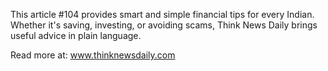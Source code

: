 This article #104 provides smart and simple financial tips for every Indian. Whether it's saving, investing, or avoiding scams, Think News Daily brings useful advice in plain language.

Read more at: www.thinknewsdaily.com